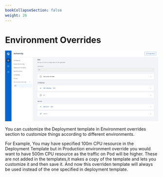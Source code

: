 ```yaml
---
bookCollapseSection: false
weight: 26
---
```


# Environment Overrides


![Environment Overrides](./envoverride.JPG  "Environment Overrides")


You can customize the Deployment template in Environment overrides section to customize things according to different environments.


For Example, You may have specified 100m CPU resource in the Deployment Template but in Production environment override you would want to have 500m CPU resource as the traffic on Pod will be higher.
These are not added in the templates,it makes a copy of the template and lets you customize it and then save it.
And now this overriden template will always  be used instead of the one specified in deployment template.

